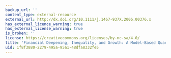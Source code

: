 ```yaml
---
backup_url: ''
content_type: external-resource
external_url: http://dx.doi.org/10.1111/j.1467-937X.2006.00376.x
has_external_licence_warning: true
has_external_license_warning: true
is_broken: ''
license: https://creativecommons.org/licenses/by-nc-sa/4.0/
title: 'Financial Deepening, Inequality, and Growth: A Model-Based Quantitative Evaluation'
uid: 1f8f3880-2279-495a-95a1-48dfa8332fe5
---
```

